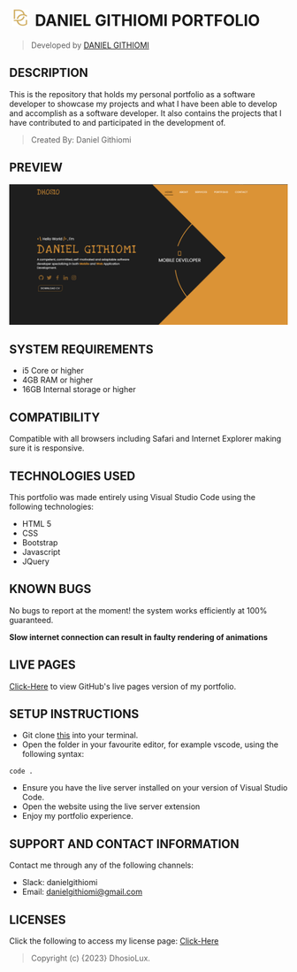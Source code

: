 # [<img src="Assets/Images/logo.png" height="30" style="margin:0 5px" alt="Portfolio"/>](https://githiomi.github.io/Daniel-Githiomi) DANIEL GITHIOMI PORTFOLIO

> Developed by <a href="http://github.com/githiomi">DANIEL GITHIOMI</a>

## DESCRIPTION

This is the repository that holds my personal portfolio as a software developer to showcase my projects and what I have been able to develop and accomplish as a software developer. It also contains the projects that I have contributed to and participated in the development of.

> Created By: Daniel Githiomi

## PREVIEW

![Portfolio Preview](Assets/Images/Screenshot.png)

## SYSTEM REQUIREMENTS

* i5 Core or higher
* 4GB RAM or higher
* 16GB Internal storage or higher

## COMPATIBILITY

Compatible with all browsers including Safari and Internet Explorer making sure it is responsive.

## TECHNOLOGIES USED

This portfolio was made entirely using Visual Studio Code using the following technologies:

* HTML 5
* CSS
* Bootstrap
* Javascript
* JQuery

## KNOWN BUGS

No bugs to report at the moment! the system works efficiently at 100% guaranteed.

__Slow internet connection can result in faulty rendering of animations__

## LIVE PAGES

[Click-Here](https://githiomi.github.io/new-portfolio/) to view GitHub's live pages version of my portfolio.

## SETUP INSTRUCTIONS

* Git clone [this](https://www.github.com/Daniel-Githiomi) into your terminal.  
* Open the folder in your favourite editor, for example vscode, using the following syntax:

``` (Javasript)
code .
```

* Ensure you have the live server installed on your version of Visual Studio Code.
* Open the website using the live server extension
* Enjoy my portfolio experience.

## SUPPORT AND CONTACT INFORMATION

Contact me through any of the following channels:

* Slack: danielgithiomi
* Email: <danielgithiomi@gmail.com>

## LICENSES

Click the following to access my license page: [Click-Here](https://githiomi.github.io/Privacy-Policy/)

> Copyright (c) {2023} DhosioLux.
